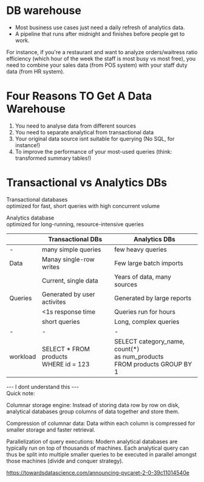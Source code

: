 # DB warehouse

- Most business use cases just need a daily refresh of analytics data.
- A pipeline that runs after midnight and finishes before people get to work.

For instance, if you're a restaurant and want to analyze orders/waitress ratio efficiency (which hour of the week the staff is most busy vs most free), you need to combine your sales data (from POS system) with your staff duty data (from HR system).

# Four Reasons TO Get A Data Warehouse
1. You need to analyse data from different sources
2. You need to separate analytical from transactional data
3. Your original data source isnt suitable for querying (No SQL, for instance!)
4. To improve the performance of your most-used queries (think: transformed summary tables!) 

# Transactional vs Analytics DBs

Transactional databases  
optimized for fast, short queries with high concurrent volume  

Analytics database  
optimized for long-running, resource-intensive queries  

|        | Transactional DBs           | Analytics DBs               |  
| -      | -                           | -                           |  
| -      | many simple queries         | few heavy queries           |  
|Data    | Manay single-row writes     | Few large batch imports     |   
|        | Current, single data        | Years of data, many sources |
|Queries | Generated by user activites | Generated by large reports  |  
|        | <1s response time           | Queries run for hours       |
|        | short queries               | Long, complex queries       |   
| -      | -                           | -                           |  
|workload| SELECT * FROM products<br>WHERE id = 123 | SELECT category_name, count(*)<br>as num_products<br>FROM products GROUP BY 1 |  




--- I dont understand this ---  
Quick note:  

Columnar storage engine: Instead of storing data row by row on disk, analytical databases group columns of data together and store them.

Compression of columnar data: Data within each column is compressed for smaller storage and faster retrieval.

Parallelization of query executions: Modern analytical databases are typically run on top of thousands of machines. Each analytical query can thus be split into multiple smaller queries to be executed in parallel amongst those machines (divide and conquer strategy).

https://towardsdatascience.com/announcing-pycaret-2-0-39c11014540e